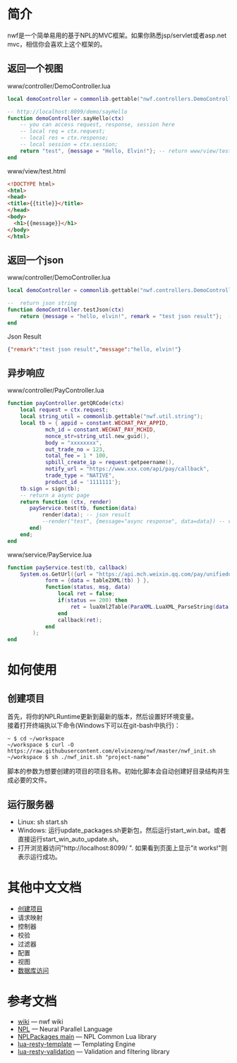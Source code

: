 # 简介
nwf是一个简单易用的基于NPL的MVC框架。如果你熟悉jsp/servlet或者asp.net mvc，相信你会喜欢上这个框架的。
## 返回一个视图
www/controller/DemoController.lua
```lua
local demoController = commonlib.gettable("nwf.controllers.DemoController");

-- http://localhost:8099/demo/sayHello
function demoController.sayHello(ctx)
	-- you can access request, response, session here
	-- local req = ctx.request;
	-- local res = ctx.response;
	-- local session = ctx.session;
	return "test", {message = "Hello, Elvin!"}; -- return www/view/test.html
end
```
www/view/test.html
```html
<!DOCTYPE html>
<html>
<head>
<title>{{title}}</title>
</head>
<body>
  <h1>{{message}}</h1>
</body>
</html>

```
## 返回一个json
www/controller/DemoController.lua
```lua
local demoController = commonlib.gettable("nwf.controllers.DemoController");

--  return json string
function demoController.testJson(ctx)
	return {message = "hello, elvin!", remark = "test json result"};  -- just need to return a table
end
```
Json Result
```json
{"remark":"test json result","message":"hello, elvin!"}
```
## 异步响应
www/controller/PayController.lua
```lua
function payController.getQRCode(ctx)
	local request = ctx.request;
	local string_util = commonlib.gettable("nwf.util.string");
	local tb = { appid = constant.WECHAT_PAY_APPID,
			mch_id = constant.WECHAT_PAY_MCHID,
			nonce_str=string_util.new_guid(),
			body = "xxxxxxxx",
			out_trade_no = 123,
			total_fee = 1 * 100,
			spbill_create_ip = request:getpeername(),
			notify_url = "https://www.xxx.com/api/pay/callback",
			trade_type = "NATIVE",
			product_id = '1111111'};
	tb.sign = sign(tb);
	-- return a async page
	return function (ctx, render)
	   payService.test(tb, function(data)
		   render(data); -- json result
		   --render("test", {message="async response", data=data}) -- view result
	   end)
	end;
end
```
www/service/PayService.lua
```lua
function payService.test(tb, callback)
	System.os.GetUrl({url = "https://api.mch.weixin.qq.com/pay/unifiedorder", 
			form = {data = table2XML(tb) } }, 
			function(status, msg, data)
				local ret = false;
				if(status == 200) then
					ret = luaXml2Table(ParaXML.LuaXML_ParseString(data));
				end
				callback(ret);
			end
		);
end
```

# 如何使用
## 创建项目
首先，将你的NPLRuntime更新到最新的版本，然后设置好环境变量。  
接着打开终端执以下命令(Windows下可以在git-bash中执行)：
```shell
~ $ cd ~/workspace
~/workspace $ curl -O https://raw.githubusercontent.com/elvinzeng/nwf/master/nwf_init.sh
~/workspace $ sh ./nwf_init.sh "project-name"  
```
脚本的参数为想要创建的项目的项目名称。初始化脚本会自动创建好目录结构并生成必要的文件。
## 运行服务器
* Linux: sh start.sh
* Windows: 运行update_packages.sh更新包，然后运行start_win.bat。或者直接运行start_win_auto_update.sh。
* 打开浏览器访问"http://localhost:8099/ ". 如果看到页面上显示"it works!"则表示运行成功。

# 其他中文文档
* [创建项目](https://github.com/elvinzeng/nwf/blob/master/doc/zh-hans/create-project.md)
* 请求映射
* 控制器
* 校验
* 过滤器
* 配置
* 视图
* [数据库访问](https://github.com/elvinzeng/nwf/blob/master/doc/zh-hans/database-access.md)

# 参考文档
* [wiki](https://github.com/elvinzeng/nwf/wiki) — nwf wiki
* [NPL](https://github.com/LiXizhi/NPLRuntime) — Neural Parallel Language
* [NPLPackages main](https://github.com/NPLPackages/main) — NPL Common Lua library
* [lua-resty-template](https://github.com/bungle/lua-resty-template) — Templating Engine
* [lua-resty-validation](https://github.com/bungle/lua-resty-validation) — Validation and filtering library
